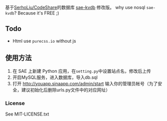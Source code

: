 基于[SerhoLiu/CodeShare](https://github.com/SerhoLiu/CodeShare)的数据库 [sae-kvdb](https://www.sinacloud.com/doc/sae/php/kvdb.html) 修改版。
why use nosql `sae-kvdb`? Because it's FREE ;)
## Todo
- Html use `purecss.io` without js

## 使用方法
1. 在 SAE 上新建 Python 应用，在`setting.py`中设置站点名，修改后上传
2. 开启MySQL服务，进入数据库，导入db.sql
3. 打开 http://youapp.sinaapp.com/admin/start 输入你的管理员帐号（为了安全，建议初始化后删除urls.py文件中的对应网址）


### License

See MIT-LICENSE.txt